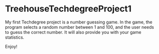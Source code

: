 # TreehouseTechdegreeProject1

My first Techdegree project is a number guessing game.
In the game, the program selects a random number between 1 and 100, and the user needs to guess the correct number.
It will also provide you with your game statistics.

Enjoy!

